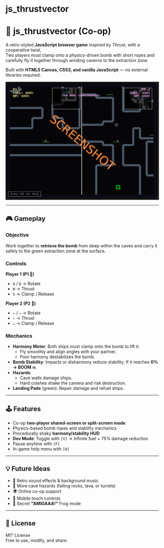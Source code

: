 # js_thrustvector

# 🚀 js_thrustvector (Co-op)

A retro-styled **JavaScript browser game** inspired by *Thrust*, with a cooperative twist.  
Two players must clamp onto a physics-driven bomb with short ropes and carefully fly it together through winding caverns to the extraction zone.  

Built with **HTML5 Canvas, CSS3, and vanilla JavaScript** — no external libraries required.  

![screenshot](screenshots/game_1.png)

---

## 🎮 Gameplay

### Objective
Work together to **retrieve the bomb** from deep within the caves and carry it safely to the green extraction zone at the surface.  

### Controls
**Player 1 (P1 🚀)**  
- `A` / `D` → Rotate  
- `W` → Thrust  
- `S` → Clamp / Release  

**Player 2 (P2 🚀)**  
- `←` / `→` → Rotate  
- `↑` → Thrust  
- `↓` → Clamp / Release  

### Mechanics
- **Harmony Meter**: Both ships must clamp onto the bomb to lift it.  
  - Fly smoothly and align angles with your partner.  
  - Poor harmony destabilizes the bomb.  
- **Bomb Stability**: Impacts or disharmony reduce stability. If it reaches **0% → BOOM 💥**.  
- **Hazards**:  
  - Cave walls damage ships.  
  - Hard crashes shake the camera and risk destruction.  
- **Landing Pads** (green): Repair damage and refuel ships.  

---

## 🕹️ Features

- Co-op **two-player shared-screen or split-screen mode**  
- Physics-based bomb ropes and stability mechanics  
- Procedurally shaky **harmony/stability HUD**  
- **Dev Mode**: Toggle with `[V]` → Infinite fuel + 75% damage reduction  
- Pause anytime with `[P]`  
- In-game help menu with `[H]`  

---

## 💡 Future Ideas

- 🎵 Retro sound effects & background music  
- 🌋 More cave hazards (falling rocks, lava, or turrets)  
- 🌍 Online co-op support  
- 📱 Mobile touch controls  
- 🐸 Secret **"AMIGAAA!"** Frog mode  

---

## 📜 License

MIT License  
Free to use, modify, and share.  





